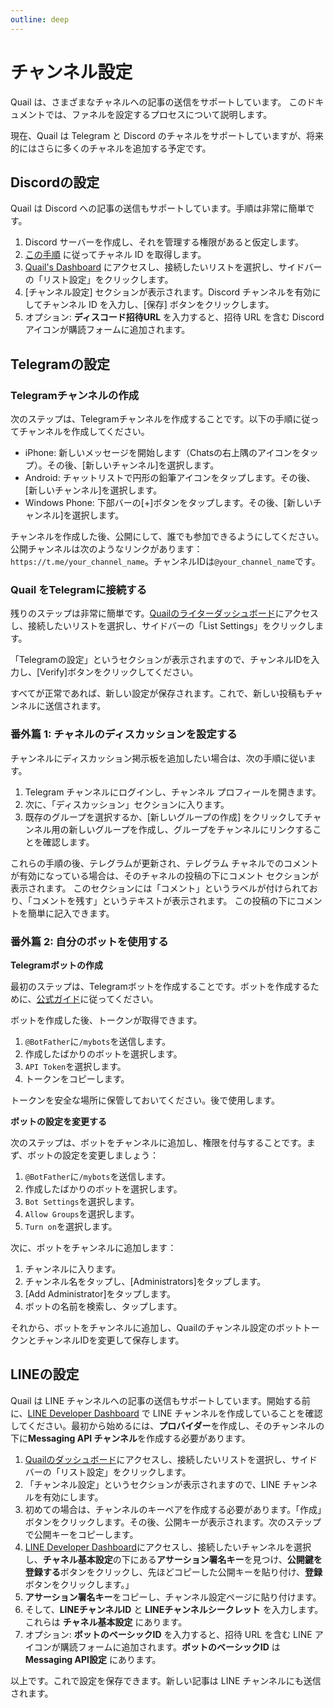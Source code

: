 ```yaml
---
outline: deep
---
```


# チャンネル設定

Quail は、さまざまなチャネルへの記事の送信をサポートしています。 このドキュメントでは、ファネルを設定するプロセスについて説明します。

現在、Quail は Telegram と Discord のチャネルをサポートしていますが、将来的にはさらに多くのチャネルを追加する予定です。

## Discordの設定

Quail は Discord への記事の送信もサポートしています。手順は非常に簡単です。

1. Discord サーバーを作成し、それを管理する権限があると仮定します。
2. [この手順](https://techwiser.com/how-to-copy-discord-profile-channel-server-message-id-and-link/) に従ってチャネル ID を取得します。
3. [Quail's Dashboard](https://quail.ink/dashboard) にアクセスし、接続したいリストを選択し、サイドバーの「リスト設定」をクリックします。
4. [チャンネル設定] セクションが表示されます。Discord チャンネルを有効にしてチャンネル ID を入力し、[保存] ボタンをクリックします。
5. オプション: **ディスコード招待URL** を入力すると、招待 URL を含む Discord アイコンが購読フォームに追加されます。

## Telegramの設定

### Telegramチャンネルの作成

次のステップは、Telegramチャンネルを作成することです。以下の手順に従ってチャンネルを作成してください。

- iPhone: 新しいメッセージを開始します（Chatsの右上隅のアイコンをタップ）。その後、[新しいチャンネル]を選択します。
- Android: チャットリストで円形の鉛筆アイコンをタップします。その後、[新しいチャンネル]を選択します。
- Windows Phone: 下部バーの[+]ボタンをタップします。その後、[新しいチャンネル]を選択します。

チャンネルを作成した後、公開にして、誰でも参加できるようにしてください。公開チャンネルは次のようなリンクがあります：`https://t.me/your_channel_name`。チャンネルIDは`@your_channel_name`です。

### Quail をTelegramに接続する

残りのステップは非常に簡単です。[Quailのライターダッシュボード](https://quail.ink/dashboard)にアクセスし、接続したいリストを選択し、サイドバーの「List Settings」をクリックします。

「Telegramの設定」というセクションが表示されますので、チャンネルIDを入力し、[Verify]ボタンをクリックしてください。

すべてが正常であれば、新しい設定が保存されます。これで、新しい投稿もチャンネルに送信されます。


### 番外篇 1: チャネルのディスカッションを設定する

チャンネルにディスカッション掲示板を追加したい場合は、次の手順に従います。

1. Telegram チャンネルにログインし、チャンネル プロフィールを開きます。
2. 次に、「ディスカッション」セクションに入ります。
3. 既存のグループを選択するか、[新しいグループの作成] をクリックしてチャンネル用の新しいグループを作成し、グループをチャンネルにリンクすることを確認します。
  
これらの手順の後、テレグラムが更新され、テレグラム チャネルでのコメントが有効になっている場合は、そのチャネルの投稿の下にコメント セクションが表示されます。 このセクションには「コメント」というラベルが付けられており、「コメントを残す」というテキストが表示されます。 この投稿の下にコメントを簡単に記入できます。

### 番外篇 2: 自分のボットを使用する

**Telegramボットの作成**

最初のステップは、Telegramボットを作成することです。ボットを作成するために、[公式ガイド](https://core.telegram.org/bots#6-botfather)に従ってください。

ボットを作成した後、トークンが取得できます。

1. `@BotFather`に`/mybots`を送信します。
2. 作成したばかりのボットを選択します。
3. `API Token`を選択します。
4. トークンをコピーします。

トークンを安全な場所に保管しておいてください。後で使用します。

**ボットの設定を変更する**

次のステップは、ボットをチャンネルに追加し、権限を付与することです。まず、ボットの設定を変更しましょう：

1. `@BotFather`に`/mybots`を送信します。
2. 作成したばかりのボットを選択します。
3. `Bot Settings`を選択します。
4. `Allow Groups`を選択します。
5. `Turn on`を選択します。

次に、ボットをチャンネルに追加します：

1. チャンネルに入ります。
2. チャンネル名をタップし、[Administrators]をタップします。
3. [Add Administrator]をタップします。
4. ボットの名前を検索し、タップします。

それから、ボットをチャンネルに追加し、Quailのチャンネル設定のボットトークンとチャンネルIDを変更して保存します。

## LINEの設定

Quail は LINE チャンネルへの記事の送信もサポートしています。開始する前に、[LINE Developer Dashboard](https://developers.line.biz/console) で LINE チャンネルを作成していることを確認してください。最初から始めるには、**プロバイダー**を作成し、そのチャンネルの下に**Messaging API チャンネル**を作成する必要があります。

1. [Quailのダッシュボード](https://quail.ink/dashboard)にアクセスし、接続したいリストを選択し、サイドバーの「リスト設定」をクリックします。
2. 「チャンネル設定」というセクションが表示されますので、LINE チャンネルを有効にします。
3. 初めての場合は、チャンネルのキーペアを作成する必要があります。「作成」ボタンをクリックします。その後、公開キーが表示されます。次のステップで公開キーをコピーします。
4. [LINE Developer Dashboard](https://developers.line.biz/console)にアクセスし、接続したいチャンネルを選択し、**チャネル基本設定**の下にある**アサーション署名キー**を見つけ、**公開鍵を登録する**ボタンをクリックし、先ほどコピーした公開キーを貼り付け、**登録**ボタンをクリックします。」
5. **アサーション署名キー**をコピーし、チャンネル設定ページに貼り付けます。
6. そして、**LINEチャンネルID** と **LINEチャンネルシークレット** を入力します。 これらは **チャネル基本設定** にあります。
7. オプション: **ボットのベーシックID** を入力すると、招待 URL を含む LINE アイコンが購読フォームに追加されます。**ボットのベーシックID** は **Messaging API設定** にあります。
  
以上です。これで設定を保存できます。新しい記事は LINE チャンネルにも送信されます。
